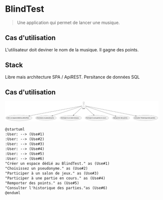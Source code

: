 # BlindTest

> Une application qui permet de lancer une musique.

## Cas d'utilisation

L'utilisateur doit deviner le nom de la musique.
Il gagne des points.

## Stack

Libre mais architecture SPA / ApiREST.
Persitance de données SQL

## Cas d'utilisation

![UseCaseBlindTest](./data-repos/usecase.svg)

```uml
@startuml
:User: --> (Use#1)
:User: --> (Use#2)
:User: --> (Use#3)
:User: --> (Use#4)
:User: --> (Use#5)
:User: --> (Use#6)
"Créer un espace dédié au BlindTest." as (Use#1)
"Choisissez un pseudonyme." as (Use#2)
"Participer à un salon de jeux." as (Use#3)
"Participer à une partie en cours." as (Use#4)
"Remporter des points." as (Use#5)
"Consulter l'historique des parties."as (Use#6)
@enduml
```
